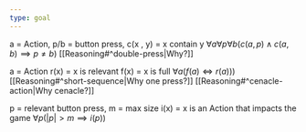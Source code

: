 ```yaml
---
type: goal
---
```


 a = Action, 
p/b = button press,
c(x , y) = x contain y
$\forall a \forall p \forall b(c(a,p)\land c(a,b)\implies p\neq b)$ [[Reasoning#^double-press|Why?]]

 a = Action
r(x) = x is relevant
f(x) = x is full
$\forall a(f(a) \Longleftrightarrow r(a)))$ [[Reasoning#^short-sequence|Why one press?]] [[Reasoning#^cenacle-action|Why cenacle?]] 

p = relevant button press, m = max size
i(x) = x is an Action that impacts the game
$\forall p(|p|>m \implies i(p))$ 

